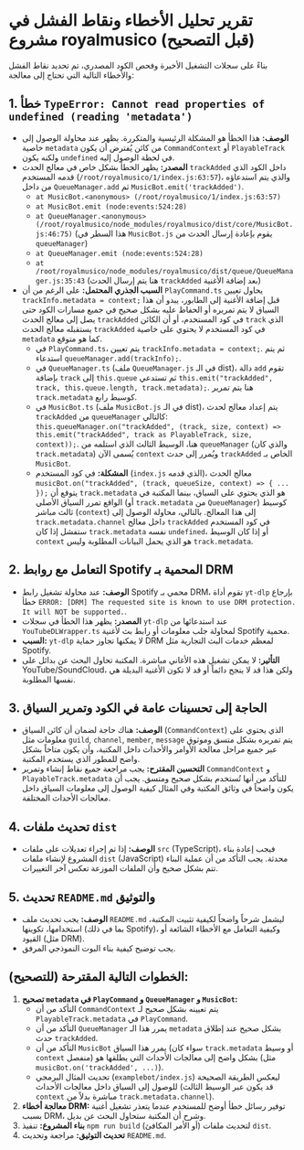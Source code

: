 # تقرير تحليل الأخطاء ونقاط الفشل في مشروع royalmusico (قبل التصحيح)

بناءً على سجلات التشغيل الأخيرة وفحص الكود المصدري، تم تحديد نقاط الفشل والأخطاء التالية التي تحتاج إلى معالجة:

## 1. خطأ `TypeError: Cannot read properties of undefined (reading 'metadata')`

*   **الوصف:** هذا الخطأ هو المشكلة الرئيسية والمتكررة. يظهر عند محاولة الوصول إلى خاصية `metadata` من كائن يُفترض أن يكون `CommandContext` أو `PlayableTrack` ولكنه يكون `undefined` في لحظة الوصول إليه.
*   **المصدر:** يظهر الخطأ بشكل خاص في معالج الحدث `trackAdded` داخل الكود الذي قدمه المستخدم (`/root/royalmusico/1/index.js:63:57`)، والذي يتم استدعاؤه من داخل `QueueManager.add` ثم `MusicBot.emit('trackAdded')`.
    *   `at MusicBot.<anonymous> (/root/royalmusico/1/index.js:63:57)`
    *   `at MusicBot.emit (node:events:524:28)`
    *   `at QueueManager.<anonymous> (/root/royalmusico/node_modules/royalmusico/dist/core/MusicBot.js:46:75)` (هذا السطر في `MusicBot.js` يقوم بإعادة إرسال الحدث من `queueManager`)
    *   `at QueueManager.emit (node:events:524:28)`
    *   `at /root/royalmusico/node_modules/royalmusico/dist/queue/QueueManager.js:35:43` (هنا يتم إرسال الحدث `trackAdded` بعد إضافة الأغنية)
*   **السبب الجذري المحتمل:** على الرغم من أن `PlayCommand.ts` يحاول تعيين `trackInfo.metadata = context;` قبل إضافة الأغنية إلى الطابور، يبدو أن هذا السياق لا يتم تمريره أو الحفاظ عليه بشكل صحيح في جميع مسارات الكود حتى يصل إلى معالج الحدث `trackAdded` في كود المستخدم، أو أن الكائن `track` الذي يستقبله معالج الحدث `trackAdded` في كود المستخدم لا يحتوي على خاصية `metadata` كما هو متوقع.
    *   في `PlayCommand.ts`، يتم تعيين `trackInfo.metadata = context;`. ثم يتم استدعاء `queueManager.add(trackInfo);`.
    *   في `QueueManager.ts` (ملف `QueueManager.js` في الـ dist)، دالة `add` تقوم بإضافة `track` إلى `this.queue` ثم تستدعي `this.emit("trackAdded", track, this.queue.length, track.metadata);`. هنا يتم تمرير `track.metadata` كوسيط رابع.
    *   في `MusicBot.ts` (ملف `MusicBot.js` في الـ dist)، يتم إعداد معالج لحدث `trackAdded` من `queueManager` كالتالي: `this.queueManager.on("trackAdded", (track, size, context) => this.emit("trackAdded", track as PlayableTrack, size, context));`. هنا، الوسيط الثالث الذي استلمه من `queueManager` (والذي كان `track.metadata`) يُسمى الآن `context` ويُمرر إلى حدث `trackAdded` الخاص بـ `MusicBot`.
    *   **المشكلة:** في كود المستخدم (`index.js` الذي قدمه)، معالج الحدث `musicBot.on("trackAdded", (track, queueSize, context) => { ... });` يتوقع أن `track.metadata` هو الذي يحتوي على السياق، بينما المكتبة في الواقع تمرر السياق الأصلي (أو `track.metadata` من `QueueManager`) كوسيط ثالث مباشر (`context`) إلى هذا المعالج. بالتالي، محاولة الوصول إلى `track.metadata.channel` داخل معالج `trackAdded` في كود المستخدم ستفشل إذا كان `track.metadata` نفسه `undefined`، أو إذا كان الوسيط `context` هو الذي يحمل البيانات المطلوبة وليس `track.metadata`.

## 2. التعامل مع روابط Spotify المحمية بـ DRM

*   **الوصف:** عند محاولة تشغيل رابط Spotify محمي بـ DRM، تقوم أداة `yt-dlp` بإرجاع خطأ `ERROR: [DRM] The requested site is known to use DRM protection. It will NOT be supported.`.
*   **المصدر:** يظهر هذا الخطأ في سجلات `yt-dlp` عند استدعائها من `YouTubeDLWrapper.ts` لمحاولة جلب معلومات أو رابط بث لأغنية Spotify محمية.
*   **السبب:** `yt-dlp` لا يمكنها تجاوز حماية DRM لمعظم خدمات البث التجارية مثل Spotify.
*   **التأثير:** لا يمكن تشغيل هذه الأغاني مباشرة. المكتبة تحاول البحث عن بدائل على YouTube/SoundCloud، ولكن هذا قد لا ينجح دائماً أو قد لا تكون الأغنية البديلة هي نفسها المطلوبة.

## 3. الحاجة إلى تحسينات عامة في الكود وتمرير السياق

*   **الوصف:** هناك حاجة لضمان أن كائن السياق (`CommandContext`) الذي يحتوي على معلومات مثل `guild`, `channel`, `member`, `message` يتم تمريره بشكل متسق وموثوق عبر جميع مراحل معالجة الأوامر والأحداث داخل المكتبة، وأن يكون متاحاً بشكل واضح للمطور الذي يستخدم المكتبة.
*   **التحسين المقترح:** يجب مراجعة جميع نقاط إنشاء وتمرير `CommandContext` و `PlayableTrack.metadata` للتأكد من أنها تُستخدم بشكل صحيح ومتسق. يجب أن يكون واضحاً في وثائق المكتبة وفي المثال كيفية الوصول إلى معلومات السياق داخل معالجات الأحداث المختلفة.

## 4. تحديث ملفات `dist`

*   **الوصف:** إذا تم إجراء تعديلات على ملفات `src` (TypeScript)، فيجب إعادة بناء المشروع لإنشاء ملفات `dist` (JavaScript) محدثة. يجب التأكد من أن عملية البناء تتم بشكل صحيح وأن الملفات الموزعة تعكس آخر التغييرات.

## 5. تحديث `README.md` والتوثيق

*   **الوصف:** يجب تحديث ملف `README.md` ليشمل شرحاً واضحاً لكيفية تثبيت المكتبة، استخدامها، تكوينها (بما في ذلك Spotify)، وكيفية التعامل مع الأخطاء الشائعة أو القيود (مثل DRM).
*   يجب توضيح كيفية بناء البوت النموذجي المرفق.

## الخطوات التالية المقترحة (للتصحيح):

1.  **تصحيح `metadata` في `PlayCommand` و `QueueManager` و `MusicBot`:**
    *   التأكد من أن `CommandContext` يتم تعيينه بشكل صحيح لـ `PlayableTrack.metadata` في `PlayCommand`.
    *   التأكد من أن `QueueManager` يمرر هذا الـ `metadata` بشكل صحيح عند إطلاق حدث `trackAdded`.
    *   التأكد من أن `MusicBot` يمرر هذا السياق (سواء كان `track.metadata` أو وسيط `context` منفصل) بشكل واضح إلى معالجات الأحداث التي يطلقها هو (مثل `musicBot.on('trackAdded', ...)`).
    *   تحديث المثال البرمجي (`examplebot/index.js`) ليعكس الطريقة الصحيحة للوصول إلى السياق داخل معالجات الأحداث (قد يكون عبر الوسيط الثالث `context` مباشرة بدلاً من `track.metadata.channel`).
2.  **معالجة أخطاء DRM:** توفير رسائل خطأ أوضح للمستخدم عندما يتعذر تشغيل أغنية بسبب DRM، وشرح أن المكتبة ستحاول البحث عن بديل.
3.  **بناء المشروع:** تنفيذ `npm run build` (أو الأمر المكافئ) لتحديث ملفات `dist`.
4.  **تحديث التوثيق:** مراجعة وتحديث `README.md`.

